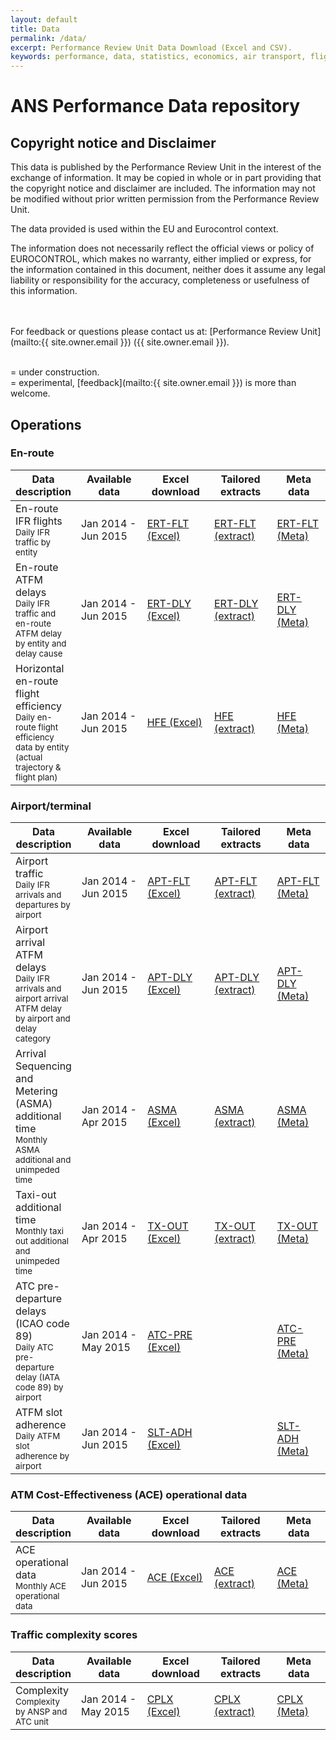 ```yaml
---
layout: default
title: Data
permalink: /data/
excerpt: Performance Review Unit Data Download (Excel and CSV).
keywords: performance, data, statistics, economics, air transport, flights, europe, cost efficiency
---
```

# ANS Performance Data repository

## Copyright notice and Disclaimer

This data is published by the Performance Review Unit in the interest of the exchange of information.
It may be copied in whole or in part providing that the copyright notice and disclaimer are included.
The information may not be modified without prior written permission from the Performance Review Unit.

The data provided is used within the EU and Eurocontrol context.

The information does not necessarily reflect the official views or policy of EUROCONTROL,
which makes no warranty, either implied or express, for the information contained in this document,
neither does it assume any legal liability or responsibility for the accuracy, completeness or usefulness
of this information.


<br><br>
For feedback or questions please contact us at: [Performance Review Unit](mailto:{{ site.owner.email }}) ({{ site.owner.email }}).
<br><br>

<span class="glyphicon glyphicon-exclamation-sign"></span> = under construction.<br>
<span class="glyphicon glyphicon-wrench"></span> = experimental, [feedback](mailto:{{ site.owner.email }}) is more than welcome.


<style>
th:nth-child(2) {
width: 11em;
}

th:nth-child(3) {
width: 10em;
}

th:nth-child(4) {
width: 11em;
}

th:nth-child(5) {
width: 10em;
}
</style>
## Operations

### En-route

| Data description                                                                                                                          | Available data      | Excel download                 | Tailored extracts               | Meta data                     |
|-------------------------------------------------------------------------------------------------------------------------------------------|---------------------|--------------------------------|---------------------------------|-------------------------------|
| En-route IFR flights<br><small>Daily IFR traffic by entity</small>                                                                        | Jan 2014 - Jun 2015 | [ERT-FLT (Excel)][ERT-FLTxlsx] | [ERT-FLT (extract) <span class="glyphicon glyphicon-exclamation-sign"></span>][ERT-FLTcsv] | [ERT-FLT (Meta)][ERT-FLTmeta] |
| En-route ATFM delays<br><small>Daily IFR traffic and en-route ATFM delay by entity and delay cause</small>                                | Jan 2014 - Jun 2015 | [ERT-DLY (Excel)][ERT-DLYxlsx] | [ERT-DLY (extract) <span class="glyphicon glyphicon-exclamation-sign"></span>][ERT-DLYcsv] | [ERT-DLY (Meta)][ERT-DLYmeta] |
| Horizontal en-route flight efficiency<br><small>Daily en-route flight efficiency data by entity (actual trajectory & flight plan)</small> | Jan 2014 - Jun 2015 | [HFE (Excel)][HFExlsx]         | [HFE (extract) <span class="glyphicon glyphicon-exclamation-sign"></span>][HFEcsv]         | [HFE (Meta)][HFEmeta]         |


[ERT-FLTxlsx]: <{{site.url}}/data/set/ert_flt/En-Route_Traffic.xlsm> "ERT-FLT (Excel)"
[ERT-FLTcsv]: <{{site.url}}/404.html> "ERT-FLT (CSV)"
[ERT-FLTmeta]: <{{site.url}}/metadata/dataset/En-Route_Traffic.html> "ERT-FLT (Meta)"

[ERT-DLYxlsx]: <{{site.url}}/data/set/ert_dly/En-Route_ATFM_Delay.xlsm> "ERT-DLY (Excel)"
[ERT-DLYcsv]: <{{site.url}}/404.html> "ERT-DLY (CSV)"
[ERT-DLYmeta]: <{{site.url}}/metadata/dataset/En-Route_ATFM_Delay.html> "ERT-DLY (Meta)"

[HFExlsx]: <{{site.url}}/data/set/hfe/Horizontal_Flight_Efficiency.xlsm> "HFE (Excel)"
[HFEcsv]: <{{site.url}}/404.html> "HFE (CSV)"
[HFEmeta]: <{{site.url}}/metadata/dataset/Horizontal_Flight_Efficiency.html> "HFE (Meta)"


### Airport/terminal

| Data description                                                                                                              | Available data       | Excel download                 | Tailored extracts               | Meta data                     |
|-------------------------------------------------------------------------------------------------------------------------------|----------------------|--------------------------------|---------------------------------|-------------------------------|
| Airport traffic<br><small>Daily IFR arrivals and departures by airport</small>                                                | Jan 2014 - Jun 2015  | [APT-FLT (Excel)][APT-FLTxlsx] | [APT-FLT (extract) <span class="glyphicon glyphicon-exclamation-sign"></span>][APT-FLTcsv] | [APT-FLT (Meta)][APT-FLTmeta] |
| Airport arrival ATFM delays<br><small>Daily IFR arrivals and airport arrival ATFM delay by airport and delay category</small> | Jan 2014 - Jun 2015  | [APT-DLY (Excel)][APT-DLYxlsx] | [APT-DLY (extract) <span class="glyphicon glyphicon-wrench"></span>][APT-DLYcsv] | [APT-DLY (Meta)][APT-DLYmeta] |
| Arrival Sequencing and Metering (ASMA) additional time<br><small>Monthly ASMA additional and unimpeded time</small>           | Jan 2014 - Apr 2015  | [ASMA (Excel)][ASMAxlsx]       | [ASMA (extract) <span class="glyphicon glyphicon-exclamation-sign"></span>][ASMAcsv]       | [ASMA (Meta)][ASMAmeta]       |
| Taxi-out additional time<br><small>Monthly taxi out additional and unimpeded time</small>                                     | Jan 2014 - Apr 2015  | [TX-OUT (Excel)][TX-OUTxlsx]   | [TX-OUT (extract) <span class="glyphicon glyphicon-exclamation-sign"></span>][TX-OUTcsv]   | [TX-OUT (Meta)][TX-OUTmeta]   |
| ATC pre-departure delays (ICAO code 89)<br><small>Daily ATC pre-departure delay (IATA code 89) by airport</small>             | Jan 2014 - May 2015  | [ATC-PRE (Excel)][ATC-PRExlsx] |                                 | [ATC-PRE (Meta)][ATC-PREmeta] |
| ATFM slot adherence<br><small>Daily ATFM slot adherence by airport</small>                                                    | Jan 2014 - Jun 2015  | [SLT-ADH (Excel)][SLT-ADHxlsx] |                                 | [SLT-ADH (Meta)][SLT-ADHmeta] |


[APT-FLTxlsx]: <{{site.url}}/data/set/apt_dly/Airport_Traffic.xlsm> "APT-FLT (Excel)"
[APT-FLTcsv]: <{{site.url}}/404.html> "APT-FLT (CSV)"
[APT-FLTmeta]: <{{site.url}}/metadata/dataset/Airport_Traffic.html>  "APT-FLT (Meta)"

[APT-DLYxlsx]: <{{site.url}}/data/set/apt_dly/Airport_Arrival_ATFM_Delay.xlsm> "APT-DLY (Excel)"
[APT-DLYcsv]: <set/apt_dly/airport_arrival_atfm_delay.html> "APT-DLY (CSV)"
[APT-DLYmeta]: <{{site.url}}/metadata/dataset/Airport_Arrival_ATFM_Delay.html> "APT-DLY (Meta)"

[ASMAxlsx]: <{{site.url}}/data/set/asma/ASMA_Additional_Time.xlsm> "ASMA (Excel)"
[ASMAcsv]: <{{site.url}}/404.html> "ASMA (CSV)"
[ASMAmeta]: <{{site.url}}/metadata/dataset/ASMA_Additional_Time.html> "ASMA (Meta)"

[TX-OUTxlsx]: <{{site.url}}/data/set/tx_out/Taxi-Out_Additional_Time.xlsm> "TX-OUT (Excel)"
[TX-OUTcsv]: <{{site.url}}/404.html> "TX-OUT (CSV)"
[TX-OUTmeta]: <{{site.url}}/metadata/dataset/Taxi-Out_Additional_Time.html> "TX-OUT (Meta)"

[ATC-PRExlsx]: <{{site.url}}/metadata/dataset/ATC_Pre-Departure_Delay.xlsm> "ATC-PRE (Excel)"
[ATC-PREmeta]: <{{site.url}}/metadata/dataset/ATC_Pre-Departure_Delay.html>  "ATC-PRE (Meta)"

[SLT-ADHxlsx]: <{{site.url}}/data/set/slt_adh/ATFM_Slot_Adherence.xlsm> "SLT-ADH (Excel)"
[SLT-ADHmeta]: <{{site.url}}/metadata/dataset/ATFM_Slot_Adherence.html> "SLT-ADH (Meta)"

### ATM Cost-Effectiveness (ACE) operational data

| Data description                                                    | Available data      | Excel download          | Tailored extracts       | Meta data             |
|---------------------------------------------------------------------|---------------------|-------------------------|-------------------------|-----------------------|
| ACE operational data<br><small>Monthly ACE operational data</small> | Jan 2014 - Jun 2015 | [ACE (Excel)][ACExlsx]  | [ACE (extract) <span class="glyphicon glyphicon-exclamation-sign"></span>][ACEcsv] | [ACE (Meta) <span class="glyphicon glyphicon-exclamation-sign"></span>][ACEmeta] |

[ACExlsx]: <{{site.url}}/data/set/ace_opt/ACE_Monthly_Operational_Data.xls> "ACE (Excel)"
[ACEcsv]: <{{site.url}}/404.html> "ACE (CSV)"
[ACEmeta]: <{{site.url}}/404.html> "ACE (Meta)"

### Traffic complexity scores

| Data description                                                             | Available data      | Excel download | Tailored extracts | Meta data   |
|------------------------------------------------------------------------------|---------------------|----------------|-------------------|-------------|
| Complexity<br><small>Complexity by ANSP and ATC unit</small> | Jan 2014 - May 2015 | [CPLX (Excel) <span class="glyphicon glyphicon-exclamation-sign"></span>][CPLXxlsx]   | [CPLX (extract) <span class="glyphicon glyphicon-exclamation-sign"></span>][CPLXcsv] | [CPLX (Meta)][CPLXmeta] |

[CPLXxlsx]: <{{site.url}}/404.html> "CPLX (Excel)"
[CPLXcsv]: <{{site.url}}/404.html> "CPLX (CSV)"
[CPLXmeta]: <{{site.url}}/metadata/dataset/Traffic_Complexity_Score.html> "CPLX (Meta)"

<br>